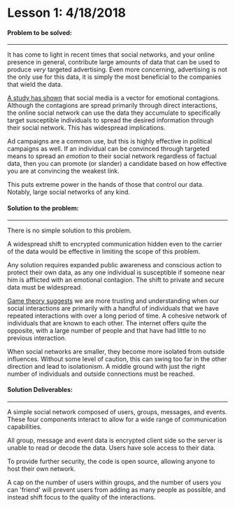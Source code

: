 # Lesson 1: 4/18/2018

#### Problem to be solved:

---

It has come to light in recent times that social networks, and your online presence in general, contribute large amounts of data that can be used to produce *very* targeted advertising. Even more concerning, advertising is not the only use for this data, it is simply the most beneficial to the companies that wield the data. 

[A study has shown](http://www.pnas.org/content/111/24/8788.full) that social media is a vector for emotional contagions. Although the contagions are spread primarily through direct interactions, the online social network can use the data they accumulate to specifically target susceptible individuals to spread the desired information through their social network. This has widespread implications. 

Ad campaigns are a common use, but this is highly effective in political campaigns as well. If an individual can be convinced through targeted means to spread an *emotion* to their social network regardless of factual data, then you can promote (or slander) a candidate based on how effective you are at convincing the weakest link.

This puts extreme power in the hands of those that control our data. Notably, large social networks of any kind.



#### Solution to the problem:

---

There is no simple solution to this problem.

A widespread shift to encrypted communication hidden even to the carrier of the data would be effective in limiting the scope of this problem. 

Any solution requires expanded public awareness and conscious action to protect their own data, as any one individual is susceptible if someone near him is afflicted with an emotional contagion. The shift to private and secure data must be widespread.

[Game theory suggests](http://ncase.me/trust/) we are more trusting and understanding when our social interactions are primarily with a handful of individuals that we have repeated interactions with over a long period of time. A cohesive network of individuals that are known to each other. The internet offers quite the opposite, with a large number of people and that have had little to no previous interaction.

When social networks are smaller, they become more isolated from outside influences. Without some level of caution, this can swing too far in the other direction and lead to isolationism. A middle ground with just the right number of individuals and outside connections must be reached.



#### Solution Deliverables:

---

A simple social network composed of users, groups, messages, and events. These four components interact to allow for a wide range of communication capabilities.

All group, message and event data is encrypted client side so the server is unable to read or decode the data. Users have sole access to their data.

To provide further security, the code is open source, allowing anyone to host their own network. 

A cap on the number of users within groups, and the number of users you can 'friend' will prevent users from adding as many people as possible, and instead shift focus to the quality of the interactions.



